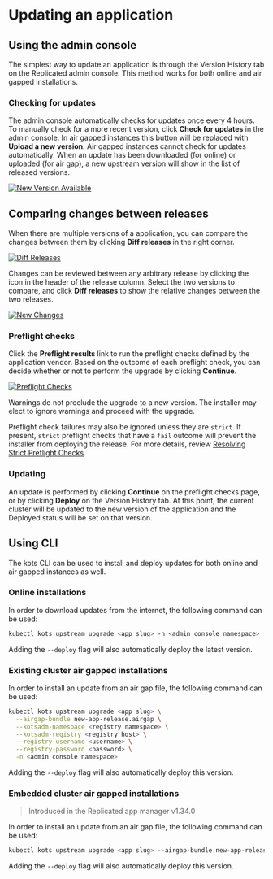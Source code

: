 # Updating an application

## Using the admin console

The simplest way to update an application is through the Version History tab on the Replicated admin console.
This method works for both online and air gapped installations.

### Checking for updates
The admin console automatically checks for updates once every 4 hours.
To manually check for a more recent version, click **Check for updates** in the admin console.
In air gapped instances this button will be replaced with **Upload a new version**.
Air gapped instances cannot check for updates automatically.
When an update has been downloaded (for online) or uploaded (for air gap), a new upstream version will show in the list of released versions.

[![New Version Available](/images/new-version-available.png)](/images/new-version-available.png)

## Comparing changes between releases
When there are multiple versions of a application, you can compare the changes between them by clicking **Diff releases** in the right corner.

[![Diff Releases](/images/diff-releases.png)](/images/diff-releases.png)

Changes can be reviewed between any arbitrary release by clicking the icon in the header of the release column. Select the two versions to compare, and click **Diff releases** to show the relative changes between the two releases.

[![New Changes](/images/new-changes.png)](/images/new-changes.png)


### Preflight checks
Click the **Preflight results** link to run the preflight checks defined by the application vendor.
Based on the outcome of each preflight check, you can decide whether or not to perform the upgrade by clicking **Continue**.

[![Preflight Checks](/images/preflight-checks.png)](/images/preflight-checks.png)

Warnings do not preclude the upgrade to a new version. The installer may elect to ignore warnings and proceed with the upgrade. 

Preflight check failures may also be ignored unless they are `strict`. If present, `strict` preflight checks that have a `fail` outcome will prevent the installer from deploying the release. For more details, review [Resolving Strict Preflight Checks](../enterprise/installing-existing-cluster-online#resolve-strict-preflight-checks).

### Updating
An update is performed by clicking **Continue** on the preflight checks page, or by clicking **Deploy** on the Version History tab.
At this point, the current cluster will be updated to the new version of the application and the Deployed status will be set on that version.

## Using CLI

The kots CLI can be used to install and deploy updates for both online and air gapped instances as well.

### Online installations

In order to download updates from the internet, the following command can be used:

```bash
kubectl kots upstream upgrade <app slug> -n <admin console namespace>
```

Adding the `--deploy` flag will also automatically deploy the latest version.

### Existing cluster air gapped installations

In order to install an update from an air gap file, the following command can be used:

```bash
kubectl kots upstream upgrade <app slug> \
  --airgap-bundle new-app-release.airgap \
  --kotsadm-namespace <registry namespace> \
  --kotsadm-registry <registry host> \
  --registry-username <username> \
  --registry-password <password> \
  -n <admin console namespace>
```

Adding the `--deploy` flag will also automatically deploy this version.

### Embedded cluster air gapped installations

> Introduced in the Replicated app manager v1.34.0

In order to install an update from an air gap file, the following command can be used:

```bash
kubectl kots upstream upgrade <app slug> --airgap-bundle new-app-release.airgap -n <admin console namespace>
```

Adding the `--deploy` flag will also automatically deploy this version.
